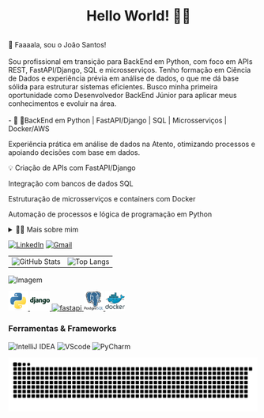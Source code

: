 <!-- Título -->
<div id="user-content-toc">
  <ul align="center">
    <summary><h1 style="display: inline-block">Hello World! 🐍✨</h1></summary>
  </ul>
</div>

<!-- Apresentação -->
<p>
  👋 Faaaala, sou o João Santos!<br><br>
 Sou profissional em transição para BackEnd em Python, com foco em APIs REST, FastAPI/Django, SQL e microsserviços. Tenho formação em Ciência de Dados e experiência prévia em análise de dados, o que me dá base sólida para estruturar sistemas eficientes. Busco minha primeira oportunidade como Desenvolvedor BackEnd Júnior para aplicar meus conhecimentos e evoluir na área.
  <br><br>
  - 🔭 🚀BackEnd em Python | FastAPI/Django | SQL | Microsserviços | Docker/AWS

 Experiência prática em análise de dados na Atento, otimizando processos e apoiando decisões com base em dados.

💡 Criação de APIs com FastAPI/Django

Integração com bancos de dados SQL

Estruturação de microsserviços e containers com Docker

Automação de processos e lógica de programação em Python

</p>

<!-- Dropdown -->
<details>
  <summary>👨‍💻 Mais sobre mim</summary>
  
  - 💬 Minha história começou na Ciência de Dados, mas agora estou voltado para o desenvolvimento Backend. Gosto de trabalhar com Python, Django, FastAPI e PostgreSQL para criar soluções que façam a diferença.
  
  - ⚡ Fora do código, sou fã de um bom livro, filmes e não passo um dia sem praticar esportes. Acredito que um bom equilíbrio entre trabalho e lazer é fundamental para manter a criatividade e a disposição sempre em alta.
</details>

<!-- Links -->
[![LinkedIn](https://img.shields.io/badge/LinkedIn-0077B5?style=for-the-badge&logo=linkedin&logoColor=white)](https://www.linkedin.com/in/joãoferreira10/)
[![Gmail](https://img.shields.io/badge/Gmail-D14836?style=for-the-badge&logo=gmail&logoColor=white)](mailto:fjoao1020@gmail.com)

<!-- GithubStats -->
<table style="border-collapse: collapse; width: 100%;">
  <tr>
    <td valign="top" style="border: none;">
      <img src="https://github-readme-stats.vercel.app/api?username=jhoao-santos&show_icons=true&theme=highcontrast&include_all_commits=true&count_private=true" alt="GitHub Stats">
    </td>
    <td valign="top" style="border: none;">
      <img src="https://github-readme-stats.vercel.app/api/top-langs/?username=jhoao-santos&layout=compact&theme=highcontrast" alt="Top Langs">
    </td>
  </tr>
</table>

<!-- GIF -->
<p align="left">
  <img align="center" src="https://github.com/VariableBee/VariableBee/assets/77739311/4e9f41af-6b57-49a7-b15a-74322e96b4d7" alt="Imagem">
</p>

<!-- Tecnologias -->
<p align="left">
  <a href="https://www.python.org" target="_blank" rel="noreferrer">
    <img src="https://raw.githubusercontent.com/devicons/devicon/master/icons/python/python-original.svg" alt="python" width="40" height="40"/>
  </a>
  <a href="https://www.djangoproject.com/" target="_blank" rel="noreferrer">
    <img src="https://raw.githubusercontent.com/devicons/devicon/master/icons/django/django-plain-wordmark.svg" alt="django" width="40" height="40"/>
  </a>
  <a href="https://fastapi.tiangolo.com/" target="_blank" rel="noreferrer">
    <img src="https://cdn.worldvectorlogo.com/logos/fastapi.svg" alt="fastapi" width="40" height="40"/>
  </a>
  <a href="https://www.postgresql.org/" target="_blank" rel="noreferrer">
    <img src="https://raw.githubusercontent.com/devicons/devicon/master/icons/postgresql/postgresql-original-wordmark.svg" alt="postgresql" width="40" height="40"/>
  </a>
  <a href="https://www.docker.com/" target="_blank" rel="noreferrer">
    <img src="https://raw.githubusercontent.com/devicons/devicon/master/icons/docker/docker-original-wordmark.svg" alt="docker" width="40" height="40"/>
  </a>
</p>

<!-- Ferramentas & Frameworks -->
<div style="flex-basis: 48%;">
  <h3>Ferramentas & Frameworks</h3>
  <img align="center" alt="IntelliJ IDEA" height="30" width="40" src="https://cdn.jsdelivr.net/gh/devicons/devicon/icons/intellij/intellij-original.svg">
  <img align="center" alt="VScode" height="30" width="40" src="https://cdn.jsdelivr.net/gh/devicons/devicon/icons/vscode/vscode-original.svg">
  <img align="center" alt="PyCharm" height="30" width="40" src="https://cdn.jsdelivr.net/gh/devicons/devicon/icons/pycharm/pycharm-original.svg">
</div>

<!-- Snake Animation -->
![Snake animation](https://github.com/jhoao-santos/jhoao-santos/blob/output/github-contribution-grid-snake.svg)
